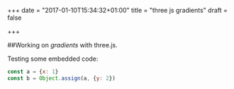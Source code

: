 +++
date = "2017-01-10T15:34:32+01:00"
title = "three js gradients"
draft = false

+++

##Working on *gradients* with three.js.

Testing some embedded code:

```javascript
const a = {x: 1}
const b = Object.assign(a, {y: 2})
```
